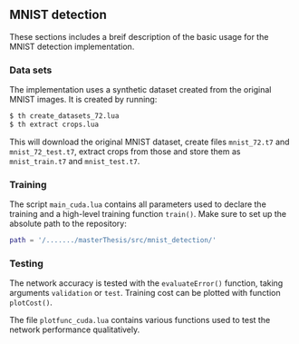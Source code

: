 <a name="thesis.mnist"></a>
## MNIST detection ##

These sections includes a breif description of the basic usage for the MNIST detection
implementation.

### Data sets ###
The implementation uses a synthetic dataset created from the original MNIST
images. It is created by running:
```bash
$ th create_datasets_72.lua
$ th extract crops.lua
```
This will download the original MNIST dataset, create files `mnist_72.t7` and
`mnist_72_test.t7`, extract crops from
those and store them as `mnist_train.t7` and `mnist_test.t7`.

### Training ###
The script `main_cuda.lua` contains all parameters  used to declare the training
and a high-level training function `train()`. Make sure to set up the absolute path to the repository:
```lua
path = '/......./masterThesis/src/mnist_detection/'
```
### Testing ###
The network accuracy is tested with the `evaluateError()` function, taking
arguments `validation` or `test`. Training cost can be plotted with function
`plotCost()`.

The file `plotfunc_cuda.lua` contains various functions used to test the
network performance qualitatively.


